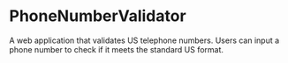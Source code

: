 # PhoneNumberValidator
A web application that validates US telephone numbers. Users can input a phone number to check if it meets the standard US format.
